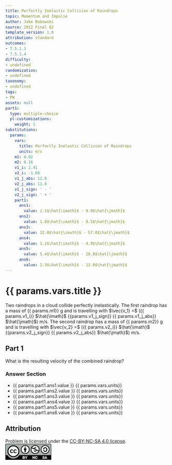 ```yaml
---
title: Perfectly Inelastic Collision of Raindrops
topic: Momentum and Impulse
author: Jake Bobowski
source: 2012 Final Q2
template_version: 1.0
attribution: standard
outcomes:
- 7.5.1.3
- 7.5.1.4
difficulty:
- undefined
randomization:
- undefined
taxonomy:
- undefined
tags:
- PW
assets: null
part1:
  type: multiple-choice
  pl-customizations:
    weight: 1
substitutions:
  params:
    vars:
      title: Perfectly Inelastic Collision of Raindrops
      units: m/s
    m1: 0.92
    m2: 0.16
    v1_i: 2.41
    v2_i: -1.66
    v1_j_abs: 12.0
    v2_j_abs: 11.8
    v1_j_sign: ' - '
    v2_j_sign: ' + '
    part1:
      ans1:
        value: 2.1$\hat{\imath}$ - 9.9$\hat{\jmath}$
      ans2:
        value: 1.8$\hat{\imath}$ - 8.5$\hat{\jmath}$
      ans3:
        value: 12.0$\hat{\imath}$ - 57.0$\hat{\jmath}$
      ans4:
        value: 1.1$\hat{\imath}$ - 4.9$\hat{\jmath}$
      ans5:
        value: 5.4$\hat{\imath}$ - 28.0$\hat{\jmath}$
      ans6:
        value: 2.3$\hat{\imath}$ - 12.0$\hat{\jmath}$
---
```

# {{ params.vars.title }}
Two raindrops in a cloud collide perfectly inelastically. The first raindrop has a mass of {{ params.m1}} g and is travelling with $\vec{v_1} =$ ({{ params.v1_i}} $\hat{\imath}$ {{params.v1_j_sign}} {{ params.v1_j_abs}} $\hat{\jmath}$) m/s.
The second raindrop has a mass of {{ params.m2}} g and is travelling with $\vec{v_2} =$ ({{ params.v2_i}} $\hat{\imath}$ {{params.v2_j_sign}} {{ params.v2_j_abs}} $\hat{\jmath}$) m/s.

## Part 1

What is the resulting velocity of the combined raindrop?

### Answer Section

- {{ params.part1.ans1.value }} {{ params.vars.units}}
- {{ params.part1.ans2.value }} {{ params.vars.units}}
- {{ params.part1.ans3.value }} {{ params.vars.units}}
- {{ params.part1.ans4.value }} {{ params.vars.units}}
- {{ params.part1.ans5.value }} {{ params.vars.units}}
- {{ params.part1.ans6.value }} {{ params.vars.units}}

## Attribution

Problem is licensed under the [CC-BY-NC-SA 4.0 license](https://creativecommons.org/licenses/by-nc-sa/4.0/).<br> ![The Creative Commons 4.0 license requiring attribution-BY, non-commercial-NC, and share-alike-SA license.](https://raw.githubusercontent.com/firasm/bits/master/by-nc-sa.png)